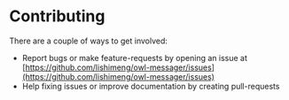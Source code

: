 # Contributing

There are a couple of ways to get involved:

* Report bugs or make feature-requests by opening an issue at [https://github.com/lishimeng/owl-messager/issues](https://github.com/lishimeng/owl-messager/issues)
* Help fixing issues or improve documentation by creating pull-requests
